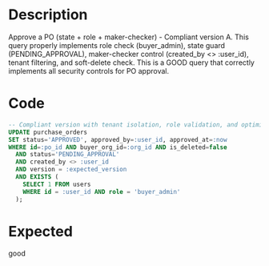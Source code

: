 # Description

Approve a PO (state + role + maker-checker) - Compliant version A.
This query properly implements role check (buyer_admin), state guard (PENDING_APPROVAL), maker-checker control (created_by <> :user_id), tenant filtering, and soft-delete check.
This is a GOOD query that correctly implements all security controls for PO approval.

# Code

```sql
-- Compliant version with tenant isolation, role validation, and optimistic locking
UPDATE purchase_orders
SET status='APPROVED', approved_by=:user_id, approved_at=:now
WHERE id=:po_id AND buyer_org_id=:org_id AND is_deleted=false
  AND status='PENDING_APPROVAL'
  AND created_by <> :user_id
  AND version = :expected_version
  AND EXISTS (
    SELECT 1 FROM users
    WHERE id = :user_id AND role = 'buyer_admin'
  );
```

# Expected

good